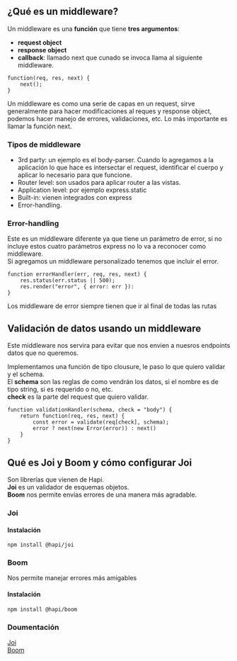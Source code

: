 ## ¿Qué es un middleware?  

Un middleware es una **función** que tiene **tres argumentos**:  
- **request object**
- **response object**
- **callback**: llamado next que cunado se invoca llama al siguiente middleware.

```
function(req, res, next) {
	next();
}
```
Un middleware es como una serie de capas en un request, sirve generalmente para hacer modificaciones al reques y response object, podemos hacer manejo de errores, validaciones, etc. Lo más importante es llamar la función next.  

### Tipos de middleware
- 3rd party: un ejemplo es el body-parser. Cuando lo agregamos a la aplicación lo que hace es intersectar el request, identificar el cuerpo y aplicar lo necesario para que funcione.
- Router level: son usados para aplicar router a las vistas.
- Application level: por ejemplo express.static
- Built-in: vienen integrados con express
- Error-handling.

### Error-handling
Este es un middleware diferente ya que tiene un parámetro de error, si no incluye estos cuatro parámetros express no lo va a reconocer como middleware.  
Si agregamos un middleware personalizado tenemos que incluir el error.

```
function errorHandler(err, req, res, next) {
	res.status(err.status || 500);
	res.render("error", { error: err }):
}
```

Los middleware de error siempre tienen que ir al final de todas las rutas

## Validación de datos usando un middleware

Este middleware nos servira para evitar que nos envien a nuesros endpoints datos que no queremos.

Implementamos una función de tipo clousure, le paso lo que quiero validar y el schema.  
El **schema** son las reglas de como vendrán los datos, si el nombre es de tipo string, si es requerido o no, etc.  
**check** es la parte del request que quiero validar.

```
function validationHandler(schema, check = "body") {
	return function(req, res, next) {
		const error = validate(req[check], schema);
		error ? next(new Error(error)) : next()
	}
}
```

## Qué es Joi y Boom y cómo configurar Joi
Son librerías que vienen de Hapi.  
**Joi** es un validador de esquemas objetos.  
**Boom** nos permite envías errores de una manera más agradable.  

### Joi
#### Instalación
```
npm install @hapi/joi
```


### Boom
Nos permite manejar errores más amigables

#### Instalación
```
npm install @hapi/boom
```

### Doumentación
[Joi](https://hapi.dev/module/joi/)  
[Boom](https://hapi.dev/module/boom/)